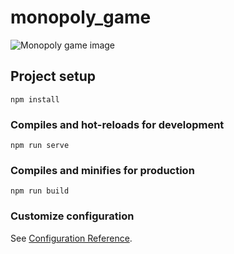 # monopoly_game
![Monopoly game image](https://raw.githubusercontent.com/dazzv/monopoly-game/blob/main/dazzv-monopoly.PNG)
## Project setup
```
npm install
```

### Compiles and hot-reloads for development
```
npm run serve
```

### Compiles and minifies for production
```
npm run build
```

### Customize configuration
See [Configuration Reference](https://cli.vuejs.org/config/).
